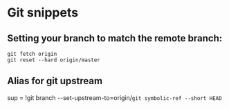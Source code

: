 
# Git snippets

## Setting your branch to match the remote branch:
```
git fetch origin
git reset --hard origin/master
```

## Alias for git upstream
sup = !git branch --set-upstream-to=origin/`git symbolic-ref --short HEAD`

